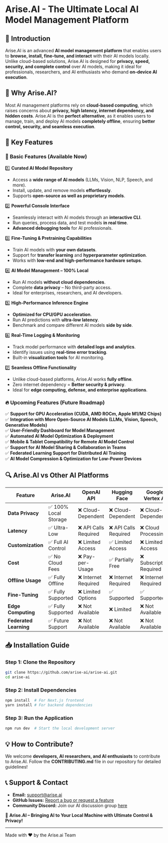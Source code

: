 # Arise.AI - The Ultimate Local AI Model Management Platform

## 🚀 Introduction
Arise.AI is an advanced **AI model management platform** that enables users to **browse, install, fine-tune, and interact** with their AI models locally. Unlike cloud-based solutions, Arise.AI is designed for **privacy, speed, security, and complete control** over AI models, making it ideal for professionals, researchers, and AI enthusiasts who demand **on-device AI execution**.

## 🎯 Why Arise.AI?
Most AI management platforms rely on **cloud-based computing**, which raises concerns about **privacy, high latency, internet dependency, and hidden costs**. Arise.AI is the **perfect alternative**, as it enables users to manage, train, and deploy AI models **completely offline**, ensuring **better control, security, and seamless execution**.

## 🌟 Key Features
### 🔹 **Basic Features (Available Now)**
1️⃣ **Curated AI Model Repository**  
   - Access a **wide range of AI models** (LLMs, Vision, NLP, Speech, and more).  
   - Install, update, and remove models **effortlessly**.  
   - Supports **open-source as well as proprietary models**.  

2️⃣ **Powerful Console Interface**  
   - Seamlessly interact with AI models through an **interactive CLI**.  
   - Run queries, process data, and test models **in real time**.  
   - **Advanced debugging tools** for AI professionals.  

3️⃣ **Fine-Tuning & Pretraining Capabilities**  
   - Train AI models with **your own datasets**.  
   - Support for **transfer learning** and **hyperparameter optimization**.  
   - Works with **low-end and high-performance hardware setups**.  

4️⃣ **AI Model Management – 100% Local**  
   - Run AI models **without cloud dependencies**.  
   - Complete **data privacy** – No third-party access.  
   - Ideal for enterprises, researchers, and AI developers.  

5️⃣ **High-Performance Inference Engine**  
   - **Optimized for CPU/GPU acceleration**.  
   - Run AI predictions with **ultra-low latency**.  
   - Benchmark and compare different AI models **side by side**.  

6️⃣ **Real-Time Logging & Monitoring**  
   - Track model performance with **detailed logs and analytics**.  
   - Identify issues using **real-time error tracking**.  
   - Built-in **visualization tools** for AI monitoring.  

7️⃣ **Seamless Offline Functionality**  
   - Unlike cloud-based platforms, Arise.AI works **fully offline**.  
   - Zero internet dependency = **Better security & privacy**.  
   - Ideal for **edge computing, defense, and enterprise applications**.  

### 🔥 **Upcoming Features (Future Roadmap)**
✅ **Support for GPU Acceleration (CUDA, AMD ROCm, Apple M1/M2 Chips)**  
✅ **Integration with More Open-Source AI Models (LLMs, Vision, Speech, Generative Models)**  
✅ **User-Friendly Dashboard for Model Management**  
✅ **Automated AI Model Optimization & Deployment**  
✅ **Mobile & Tablet Compatibility for Remote AI Model Control**  
✅ **Support for AI Model Sharing & Collaboration in Teams**  
✅ **Federated Learning Support for Distributed AI Training**  
✅ **AI Model Compression & Optimization for Low-Power Devices**  

## 🔍 Arise.AI vs Other AI Platforms
| Feature               | Arise.AI | OpenAI API | Hugging Face | Google Vertex AI |
|----------------------|---------|------------|--------------|------------------|
| **Data Privacy**    | ✅ 100% Local Storage | ❌ Cloud-Dependent | ❌ Cloud-Dependent | ❌ Cloud-Dependent |
| **Latency**         | ✅ Ultra-Low | ❌ API Calls Required | ❌ API Calls Required | ❌ Cloud Processing |
| **Customization**   | ✅ Full AI Control | ❌ Limited Access | ✅ Limited Access | ❌ Limited Access |
| **Cost**           | ✅ No Cloud Fees | ❌ Pay-per-Usage | ✅ Partially Free | ❌ Subscription Required |
| **Offline Usage**   | ✅ Fully Offline | ❌ Internet Required | ❌ Internet Required | ❌ Internet Required |
| **Fine-Tuning**     | ✅ Fully Supported | ❌ Limited Options | ✅ Supported | ✅ Supported |
| **Edge Computing**  | ✅ Fully Supported | ❌ Not Available | ❌ Limited | ❌ Not Available |
| **Federated Learning**  | ✅ Future Support | ❌ Not Available | ❌ Not Available | ❌ Not Available |

## 📥 Installation Guide
### **Step 1: Clone the Repository**
```sh
git clone https://github.com/arise-ai/arise-ai.git
cd arise-ai
```

### **Step 2: Install Dependencies**
```sh
npm install  # For Next.js frontend
yarn install # For backend dependencies
```

### **Step 3: Run the Application**
```sh
npm run dev  # Start the local development server
```

## 💡 How to Contribute?
We welcome **developers, AI researchers, and AI enthusiasts** to contribute to Arise.AI. Follow the **CONTRIBUTING.md** file in our repository for detailed guidelines!

## 📞 Support & Contact
- **Email:** support@arise.ai
- **GitHub Issues:** [Report a bug or request a feature](https://github.com/arise-ai/arise-ai/issues)
- **Community Discord:** Join our AI discussion group [here](https://discord.gg/ariseai)

🔹 **Arise.AI – Bringing AI to Your Local Machine with Ultimate Control & Privacy!**



---
Made with ❤️ by the Arise.ai Team




